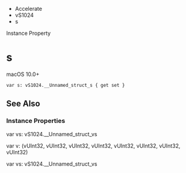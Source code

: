 

- Accelerate
- vS1024
-  s 

Instance Property

# s

macOS 10.0+

``` source
var s: vS1024.__Unnamed_struct_s { get set }
```

## See Also

### Instance Properties

var vs: vS1024.__Unnamed_struct_vs

var v: (vUInt32, vUInt32, vUInt32, vUInt32, vUInt32, vUInt32, vUInt32, vUInt32)

var vs: vS1024.__Unnamed_struct_vs


